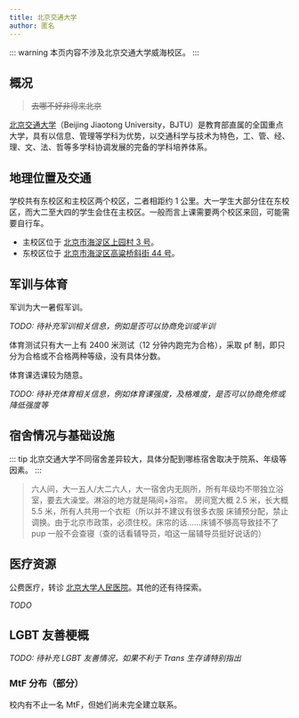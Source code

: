 ```yaml
---
title: 北京交通大学
author: 匿名
---
```


::: warning
本页内容不涉及北京交通大学威海校区。
:::

## 概况

> ~~去哪不好非得来北京~~

[北京交通大学](https://www.bjtu.edu.cn)（Beijing Jiaotong University，BJTU）是教育部直属的全国重点大学，具有以信息、管理等学科为优势，以交通科学与技术为特色，工、管、经、理、文、法、哲等多学科协调发展的完备的学科培养体系。

## 地理位置及交通

学校共有东校区和主校区两个校区，二者相距约 1 公里。大一学生大部分住在东校区，而大二至大四的学生会住在主校区。一般而言上课需要两个校区来回，可能需要自行车。

- 主校区位于 [北京市海淀区上园村 3 号](https://amap.com/place/B000A81K18)。
- 东校区位于 [北京市海淀区高粱桥斜街 44 号](https://amap.com/place/B000A4EBC7)。

## 军训与体育

军训为大一暑假军训。

_TODO: 待补充军训相关信息，例如是否可以协商免训或半训_

体育测试只有大一上有 2400 米测试（12 分钟内跑完为合格），采取 pf 制，即只分为合格或不合格两种等级，没有具体分数。
<!--这仅是（指派性别）男生的标准吗，还是所有人通用？-->

体育课选课较为随意。

_TODO: 待补充体育相关信息，例如体育课强度，及格难度，是否可以协商免修或降低强度等_

## 宿舍情况与基础设施

::: tip
北京交通大学不同宿舍差异较大，具体分配到哪栋宿舍取决于院系、年级等因素。
:::

> 六人间，大一五人/大二六人，大一宿舍内无厕所，所有年级均不带独立浴室，要去大澡堂。淋浴的地方就是隔间+浴帘。
> 房间宽大概 2.5 米，长大概 5.5 米，所有人共用一个衣柜（所以并不建议有很多衣服
> 床铺预分配，禁止调换。由于北京市政策，必须住校。床帘的话……床铺不够高导致挂不了 pup
> 一般不会查寝（查的话看辅导员，咱这一届辅导员挺好说话的）

## 医疗资源

公费医疗，转诊 [北京大学人民医院](https://amap.com/place/B000A5BA25)。其他的还有待探索。

_TODO_

## LGBT 友善梗概

_TODO: 待补充 LGBT 友善情况，如果不利于 Trans 生存请特别指出_

### MtF 分布（部分）

校内有不止一名 MtF，但她们尚未完全建立联系。
